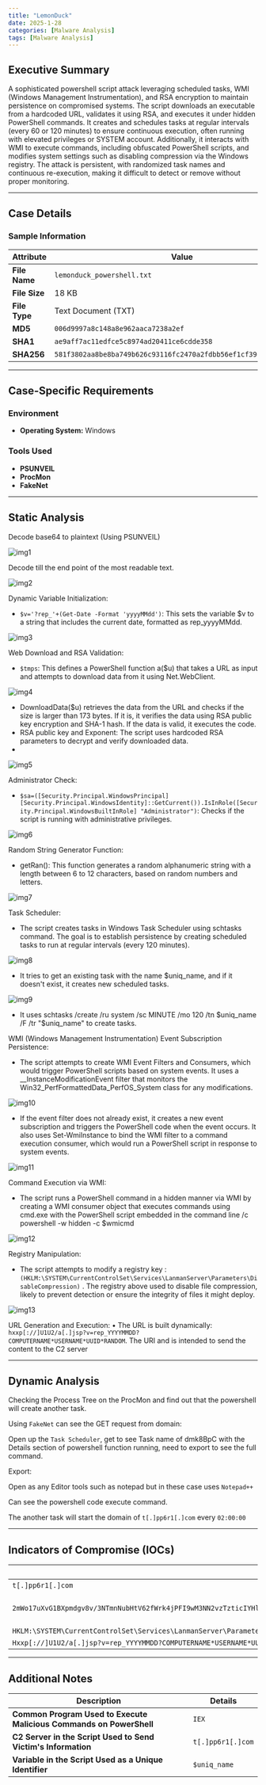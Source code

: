 ```yaml
---
title: "LemonDuck"
date: 2025-1-28
categories: [Malware Analysis]
tags: [Malware Analysis]
---
```


## Executive Summary

A sophisticated powershell script attack leveraging scheduled tasks, WMI (Windows Management Instrumentation), and RSA encryption to maintain persistence on compromised systems. The script downloads an executable from a hardcoded URL, validates it using RSA, and executes it under hidden PowerShell commands. It creates and schedules tasks at regular intervals (every 60 or 120 minutes) to ensure continuous execution, often running with elevated privileges or SYSTEM account. Additionally, it interacts with WMI to execute commands, including obfuscated PowerShell scripts, and modifies system settings such as disabling compression via the Windows registry. The attack is persistent, with randomized task names and continuous re-execution, making it difficult to detect or remove without proper monitoring.

---

## Case Details

### **Sample Information**

| **Attribute**         | **Value**                                                                                      |
|-----------------------|------------------------------------------------------------------------------------------------|
| **File Name**         | `lemonduck_powershell.txt`                                                                     |
| **File Size**         | 18 KB                                                                                          |
| **File Type**         | Text Document (TXT)                                           |
| **MD5**               | `006d9997a8c148a8e962aaca7238a2ef`                                                             |
| **SHA1**              | `ae9aff7ac11edfce5c8974ad20411ce6cdde358`                                                     |
| **SHA256**            | `581f3802aa8be8ba749b626c93116fc2470a2fdbb56ef1cf39c20473356978e`                             |

---

## Case-Specific Requirements

### **Environment**
- **Operating System:** Windows

### **Tools Used**
- **PSUNVEIL**  
- **ProcMon**  
- **FakeNet**

---

## Static Analysis

Decode base64 to plaintext (Using PSUNVEIL)

![img1](assets/3-LemonDuck/image23.png)

Decode till the end point of the most readable text.

![img2](assets/3-LemonDuck/image24.png)

Dynamic Variable Initialization:
-	`$v='?rep_'+(Get-Date -Format 'yyyyMMdd')`: This sets the variable $v to a string that includes the current date, formatted as rep_yyyyMMdd.

![img3](assets/3-LemonDuck/image25.png)

Web Download and RSA Validation:
-	`$tmps`: This defines a PowerShell function a($u) that takes a URL as input and attempts to download data from it using Net.WebClient.

![img4](assets/3-LemonDuck/image26.png)

- DownloadData($u) retrieves the data from the URL and checks if the size is larger than 173 bytes. If it is, it verifies the data using RSA public key encryption and SHA-1 hash. If the data is valid, it executes the code.
-	RSA public key and Exponent: The script uses hardcoded RSA parameters to decrypt and verify downloaded data.
-	
![img5](assets/3-LemonDuck/image27.png)

Administrator Check:
-	`$sa=([Security.Principal.WindowsPrincipal][Security.Principal.WindowsIdentity]::GetCurrent()).IsInRole([Security.Principal.WindowsBuiltInRole] "Administrator")`: Checks if the script is running with administrative privileges.

![img6](assets/3-LemonDuck/image28.png)

Random String Generator Function:
-	getRan(): This function generates a random alphanumeric string with a length between 6 to 12 characters, based on random numbers and letters.

![img7](assets/3-LemonDuck/image29.png)

Task Scheduler:
-	The script creates tasks in Windows Task Scheduler using schtasks command. The goal is to establish persistence by creating scheduled tasks to run at regular intervals (every 120 minutes).

![img8](assets/3-LemonDuck/image30.png)

-	It tries to get an existing task with the name $uniq_name, and if it doesn't exist, it creates new scheduled tasks.

![img9](assets/3-LemonDuck/image31.png)

-	It uses schtasks /create /ru system /sc MINUTE /mo 120 /tn $uniq_name /F /tr "$uniq_name" to create tasks.


WMI (Windows Management Instrumentation) Event Subscription Persistence:
-	The script attempts to create WMI Event Filters and Consumers, which would trigger PowerShell scripts based on system events. It uses a __InstanceModificationEvent filter that monitors the Win32_PerfFormattedData_PerfOS_System class for any modifications.

![img10](assets/3-LemonDuck/image32.png)

-	If the event filter does not already exist, it creates a new event subscription and triggers the PowerShell code when the event occurs. It also uses Set-WmiInstance to bind the WMI filter to a command execution consumer, which would run a PowerShell script in response to system events.

![img11](assets/3-LemonDuck/image33.png)

Command Execution via WMI:
-	The script runs a PowerShell command in a hidden manner via WMI by creating a WMI consumer object that executes commands using cmd.exe with the PowerShell script embedded in the command line /c powershell -w hidden -c $wmicmd

![img12](assets/3-LemonDuck/image34.png)

Registry Manipulation:
-	The script attempts to modify a registry key : `(HKLM:\SYSTEM\CurrentControlSet\Services\LanmanServer\Parameters\DisableCompression)` . The registry above used to disable file compression, likely to prevent detection or ensure the integrity of files it might deploy.

![img13](assets/3-LemonDuck/image35.png)

URL Generation and Execution:
•	The URL is built dynamically: `hxxp[://]U1U2/a[.]jsp?v=rep_YYYYMMDD?COMPUTERNAME*USERNAME*UUID*RANDOM`. The URI and is intended to send the content to the C2 server

---

## Dynamic Analysis

Checking the Process Tree on the ProcMon and find out that the powershell will create another task.
 

Using `FakeNet` can see the GET request from domain:
 
Open up the `Task Scheduler`, get to see Task name of dmk8BpC with the Details section of powershell function running, need to export to see the full command.
 
Export:
 
Open as any Editor tools such as notepad but in these case uses `Notepad++`
 
Can see the powershell code execute command.
 
The another task will start the domain of `t[.]pp6r1[.]com` every `02:00:00`
 


---

## Indicators of Compromise (IOCs)

| **IOC**                                                                                   | **Type**              |
|-------------------------------------------------------------------------------------------|-----------------------|
| `t[.]pp6r1[.]com`                                                                         | URL                   |
| `2mWo17uXvG1BXpmdgv8v/3NTmnNubHtV62fWrk4jPFI9wM3NN2vzTzticIYHlm7K3r2mT/YR0WDciL818pLubLgum30r0Rkwc8ZSAc3nxzR4iqef4hLNeUCnkWqulY5C0M85bjDLCpjblz/2LpUQcv1j1feIY6R7rpfqOLdHa10=` | RSA Public Key        |
| `HKLM:\SYSTEM\CurrentControlSet\Services\LanmanServer\Parameters\DisableCompression`      | Registry              |
| `Hxxp[://]U1U2/a[.]jsp?v=rep_YYYYMMDD?COMPUTERNAME*USERNAME*UUID*RANDOM`   

---

## Additional Notes

| **Description**                                      | **Details**           |
|------------------------------------------------------|-----------------------|
| **Common Program Used to Execute Malicious Commands on PowerShell** | `IEX`                 |
| **C2 Server in the Script Used to Send Victim's Information**       | `t[.]pp6r1[.]com`     |
| **Variable in the Script Used as a Unique Identifier**             | `$uniq_name`          |

